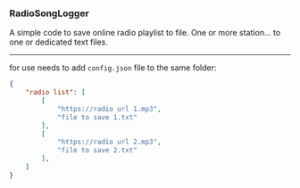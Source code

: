 ### RadioSongLogger

A simple code to save online radio playlist to file.
One or more station...
to one or dedicated text files.

----
for use needs to add `config.json` file to the same folder:

```config.json
{
	"radio list": [
		[
			"https://radio url 1.mp3",
			"file to save 1.txt"
		],
		[
			"https://radio url 2.mp3",
			"file to save 2.txt"
		],
	]
}
```
